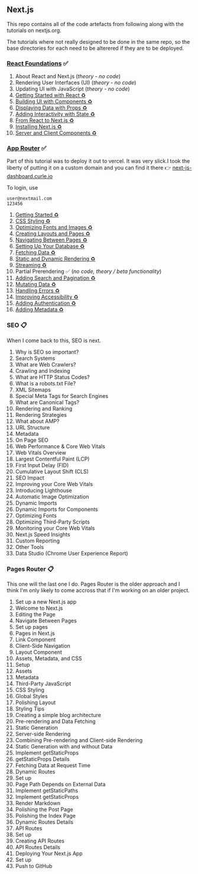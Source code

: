 ## Next.js

This repo contains all of the code artefacts from following along with the tutorials on nextjs.org.

The tutorials where not really designed to be done in the same repo, so the base directories for each need to be alterered if they are to be deployed.

### [React Foundations](https://nextjs.org/learn/react-foundations)  ✅

1. About React and Next.js (_theory - no code_)
2. Rendering User Interfaces (UI)  (_theory - no code_)
3. Updating UI with JavaScript  (_theory - no code_)
4. [Getting Started with React ♻️][1-4]
5. [Building UI with Components ♻️][1-4]
6. [Displaying Data with Props ♻️][1-6]
7. [Adding Interactivity with State ♻️][1-7]
8. [From React to Next.js ♻️][1-89]
9. [Installing Next.js ♻️][1-89]
10. [Server and Client Components ♻️][1-10]

[1-4]: https://github.com/treejamie/next-js-learn/pull/1
[1-5]: https://github.com/treejamie/next-js-learn/pull/2
[1-6]: https://github.com/treejamie/next-js-learn/pull/3
[1-7]: https://github.com/treejamie/next-js-learn/pull/4
[1-89]: https://github.com/treejamie/next-js-learn/pull/5
[1-10]: https://github.com/treejamie/next-js-learn/pull/6


### [App Router](https://nextjs.org/learn/dashboard-app/getting-started) ✅

Part of this tutorial was to deploy it out to vercel. It was very slick.I took the liberty of putting it on a custom domain and you can find it there 👉 [next-js-dashboard.curle.io](https://next-js-dashboard.curle.io)

To login, use
```
user@nextmail.com
123456
```


1. [Getting Started ♻️][2-1]  
2. [CSS Styling ♻️][2-2]
3. [Optimizing Fonts and Images ♻️][2-3]  
4. [Creating Layouts and Pages ♻️][2-4]  
5. [Navigating Between Pages ♻️][2-5]  
6. [Setting Up Your Database ♻️][2-6]  
7. [Fetching Data ♻️][2-7]  
8. [Static and Dynamic Rendering ♻️][2-8]
9. [Streaming ♻️][2-9]
10. Partial Prerendering ✅ (_no code, theory / beta functionality_)
11. [Adding Search and Pagination ♻️][2-11]
12. [Mutating Data️ ♻️][2-12]
13. [Handling Errors ♻️][2-13]
14. [Improving Accessibility ♻️][2-14]
15. [Adding Authentication ♻️][2-15] 
16. [Adding Metadata ♻️][2-16] 


[2-1]: https://github.com/treejamie/next-js-learn/pull/7
[2-2]: https://github.com/treejamie/next-js-learn/pull/9
[2-3]: https://github.com/treejamie/next-js-learn/pull/10
[2-4]: https://github.com/treejamie/next-js-learn/pull/11
[2-5]: https://github.com/treejamie/next-js-learn/pull/12
[2-6]: https://github.com/treejamie/next-js-learn/pull/13
[2-7]: https://github.com/treejamie/next-js-learn/pull/15
[2-8]: https://github.com/treejamie/next-js-learn/pull/16
[2-9]: https://github.com/treejamie/next-js-learn/pull/17
[2-11]: https://github.com/treejamie/next-js-learn/pull/19
[2-12]: https://github.com/treejamie/next-js-learn/pull/20
[2-13]: https://github.com/treejamie/next-js-learn/pull/23
[2-14]: https://github.com/treejamie/next-js-learn/pull/25
[2-15]: https://github.com/treejamie/next-js-learn/pull/28
[2-16]: https://github.com/treejamie/next-js-learn/pull/29

### SEO 📋

When I come back to this, SEO is next.

1. Why is SEO so important?
2. Search Systems
3. What are Web Crawlers?
4. Crawling and Indexing
5. What are HTTP Status Codes?
6. What is a robots.txt File?
7. XML Sitemaps
8. Special Meta Tags for Search Engines
9. What are Canonical Tags?
10. Rendering and Ranking
11. Rendering Strategies
12. What about AMP?
13. URL Structure
14. Metadata
15. On Page SEO
16. Web Performance & Core Web Vitals
17. Web Vitals Overview
18. Largest Contentful Paint (LCP)
19. First Input Delay (FID)
20. Cumulative Layout Shift (CLS)
21. SEO Impact
22. Improving your Core Web Vitals
23. Introducing Lighthouse
24. Automatic Image Optimization
25. Dynamic Imports
26. Dynamic Imports for Components
27. Optimizing Fonts
28. Optimizing Third-Party Scripts
29. Monitoring your Core Web Vitals
30. Next.js Speed Insights
31. Custom Reporting
32. Other Tools
33. Data Studio (Chrome User Experience Report)


### Pages Router 📋

This one will the last one I do. Pages Router is the older approach and I think I'm only likely to come accross that if I'm working on an older project.

1. Set up a new Next.js app  
2. Welcome to Next.js  
3. Editing the Page  
4. Navigate Between Pages  
5. Set up pages  
6. Pages in Next.js  
7. Link Component  
8. Client-Side Navigation  
9. Layout Component  
10. Assets, Metadata, and CSS  
11. Setup  
12. Assets  
13. Metadata  
14. Third-Party JavaScript  
15. CSS Styling  
16. Global Styles  
17. Polishing Layout  
18. Styling Tips  
19. Creating a simple blog architecture  
20. Pre-rendering and Data Fetching  
21. Static Generation  
22. Server-side Rendering  
23. Combining Pre-rendering and Client-side Rendering  
24. Static Generation with and without Data  
25. Implement getStaticProps  
26. getStaticProps Details  
27. Fetching Data at Request Time  
28. Dynamic Routes  
29. Set up  
30. Page Path Depends on External Data  
31. Implement getStaticPaths  
32. Implement getStaticProps  
33. Render Markdown  
34. Polishing the Post Page  
35. Polishing the Index Page  
36. Dynamic Routes Details  
37. API Routes  
38. Set up  
39. Creating API Routes  
40. API Routes Details  
41. Deploying Your Next.js App  
42. Set up  
43. Push to GitHub  
